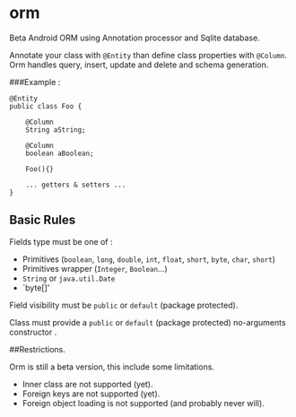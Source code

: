 # orm
Beta Android ORM using Annotation processor and Sqlite database.
 
Annotate your class with `@Entity` than define class properties with `@Column`. 
Orm handles query, insert, update and delete and schema generation.

###Example :
```
@Entity
public class Foo {
    
    @Column
    String aString;
    
    @Column
    boolean aBoolean;
    
    Foo(){}
    
    ... getters & setters ... 
}
```

## Basic Rules

Fields type must be one of : 
* Primitives  (`boolean`, `long`, `double`, `int`, `float`, `short`, `byte`, `char`, `short`)
* Primitives wrapper (`Integer`, `Boolean`...)
* `String` or `java.util.Date`
* `byte[]'

Field visibility must be `public` or `default` (package protected).

Class must provide a `public` or `default` (package protected) no-arguments constructor .

##Restrictions.

Orm is still a beta version, this include some limitations.
* Inner class are not supported (yet).
* Foreign keys are not supported (yet).
* Foreign object loading is not supported (and probably never will). 